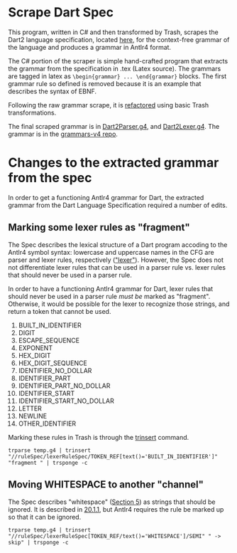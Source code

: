 # Scrape Dart Spec

This program, written in C# and then transformed by Trash, scrapes the Dart2 language specification,
located [here](https://github.com/dart-lang/language/blob/master/specification/dartLangSpec.tex), for the context-free grammar of the language and produces a grammar in Antlr4 format.

The C# portion of the scraper is simple hand-crafted program that extracts
the grammar from the specification in .tex (Latex source). The grammars are
tagged in latex as `\begin{grammar} ... \end{grammar}` blocks.
The first grammar rule so defined is removed because
it is an example that describes the syntax of EBNF.

Following the raw grammar scrape, it is
[refactored](https://github.com/kaby76/ScrapeDartSpec/blob/master/refactor.sh)
using basic Trash transformations.

The final scraped grammar is in
[Dart2Parser.g4](https://github.com/kaby76/ScrapeDartSpec/blob/master/Dart2Parser.g4),
and
[Dart2Lexer.g4](https://github.com/kaby76/ScrapeDartSpec/blob/master/Dart2Lexer.g4).
The grammar is in the [grammars-v4 repo](https://github.com/antlr/grammars-v4/pull/2654).

# Changes to the extracted grammar from the spec

In order to get a functioning Antlr4 grammar for Dart, the extracted grammar from
the Dart Language Specification required a number of edits.

## Marking some lexer rules as "fragment"

The Spec describes the lexical structure of a Dart program accoding to the Antlr4
symbol syntax: lowercase and uppercase names in the CFG are parser and lexer rules,
respectively (["lexer"](https://github.com/dart-lang/language/blob/91da80e9100167d88760376532a9d239b88d44f0/specification/dartLangSpec.tex#L501)).
However, the Spec does not not differentiate lexer rules that can be used in a parser
rule vs. lexer rules that should never be used in a parser rule.

In order to have a functioning Antlr4 grammar for Dart,
lexer rules that should never be used in a parser rule *must be*
marked as "fragment". Otherwise, it would be possible for the lexer to recognize those
strings, and return a token that cannot be used.

1) BUILT_IN_IDENTIFIER
2) DIGIT
3) ESCAPE_SEQUENCE
4) EXPONENT
5) HEX_DIGIT
6) HEX_DIGIT_SEQUENCE
7) IDENTIFIER_NO_DOLLAR
8) IDENTIFIER_PART
9) IDENTIFIER_PART_NO_DOLLAR
10) IDENTIFIER_START
11) IDENTIFIER_START_NO_DOLLAR
12) LETTER
13) NEWLINE
14) OTHER_IDENTIFIER

Marking these rules in Trash is through the
[trinsert](https://github.com/kaby76/Domemtech.Trash/tree/main/trinsert)
command.
```
trparse temp.g4 | trinsert "//ruleSpec/lexerRuleSpec/TOKEN_REF[text()='BUILT_IN_IDENTIFIER']" "fragment " | trsponge -c

```

## Moving WHITESPACE to another "channel"

The Spec describes "whitespace" ([Section 5](https://github.com/dart-lang/language/blob/91da80e9100167d88760376532a9d239b88d44f0/specification/dartLangSpec.tex#L503))
as strings that should be ignored.
It is described in
[20.1.1](https://github.com/dart-lang/language/blob/91da80e9100167d88760376532a9d239b88d44f0/specification/dartLangSpec.tex#L16603),
but Antlr4 requires the rule be marked up so that it can be ignored.
```
trparse temp.g4 | trinsert "//ruleSpec/lexerRuleSpec[TOKEN_REF/text()='WHITESPACE']/SEMI" " -> skip" | trsponge -c
```
